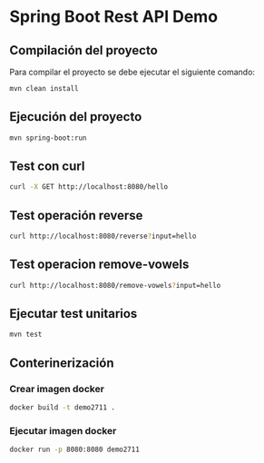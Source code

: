 # Spring Boot Rest API Demo

## Compilación del proyecto

Para compilar el proyecto se debe ejecutar el siguiente comando:

```bash
mvn clean install
```

## Ejecución del proyecto

```bash	
mvn spring-boot:run
```

## Test con curl
    
```bash
curl -X GET http://localhost:8080/hello
```

## Test operación reverse

```bash
curl http://localhost:8080/reverse?input=hello
```

## Test operacion remove-vowels

```bash
curl http://localhost:8080/remove-vowels?input=hello
```

## Ejecutar test unitarios

```bash
mvn test
```

## Conterinerización

### Crear imagen docker

```bash
docker build -t demo2711 .
```

### Ejecutar imagen docker

```bash
docker run -p 8080:8080 demo2711
```